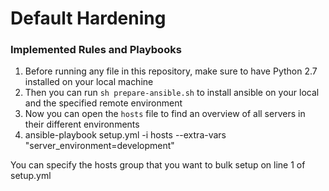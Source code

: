 # Default Hardening

### Implemented Rules and Playbooks

1. Before running any file in this repository, make sure to have Python 2.7 installed on your local machine
2. Then you can run `sh prepare-ansible.sh` to install ansible on your local and the specified remote environment
3. Now you can open the `hosts` file to find an overview of all servers in their different environments
4. ansible-playbook setup.yml -i hosts --extra-vars "server_environment=development"

You can specify the hosts group that you want to bulk setup on line 1 of setup.yml
